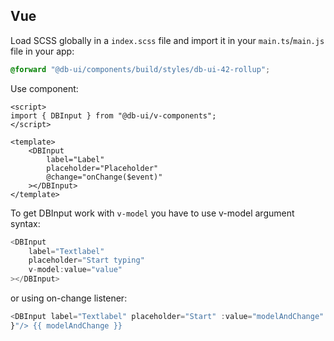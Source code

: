 ## Vue

Load SCSS globally in a `index.scss` file and import it in your `main.ts`/`main.js` file in your app:

```scss
@forward "@db-ui/components/build/styles/db-ui-42-rollup";
```

Use component:

```vue
<script>
import { DBInput } from "@db-ui/v-components";
</script>

<template>
	<DBInput
		label="Label"
		placeholder="Placeholder"
		@change="onChange($event)"
	></DBInput>
</template>
```

To get DBInput work with `v-model` you have to use v-model argument syntax:

```typescript
<DBInput
	label="Textlabel"
	placeholder="Start typing"
	v-model:value="value"
></DBInput>
```

or using on-change listener:

```typescript
<DBInput label="Textlabel" placeholder="Start" :value="modelAndChange" @change="($event) => { modelAndChange = $event.target.value;
}"/> {{ modelAndChange }}
```
